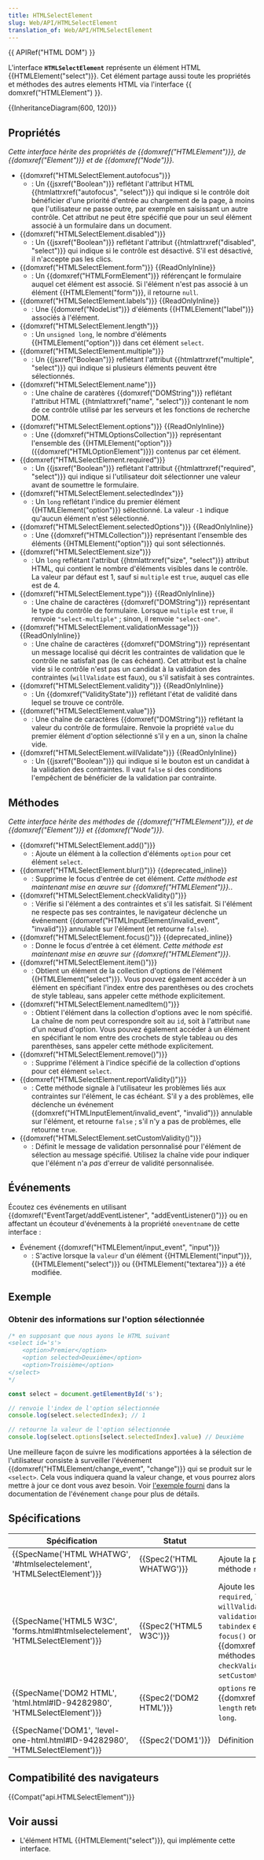 ```yaml
---
title: HTMLSelectElement
slug: Web/API/HTMLSelectElement
translation_of: Web/API/HTMLSelectElement
---
```

{{ APIRef("HTML DOM") }}

L'interface **`HTMLSelectElement`** représente un élément HTML {{HTMLElement("select")}}. Cet élément partage aussi toute les propriétés et méthodes des autres elements HTML via l'interface {{ domxref("HTMLElement") }}.

{{InheritanceDiagram(600, 120)}}

## Propriétés

_Cette interface hérite des propriétés de {{domxref("HTMLElement")}}, de {{domxref("Element")}} et de {{domxref("Node")}}._

- {{domxref("HTMLSelectElement.autofocus")}}
  - : Un {{jsxref("Boolean")}} reflétant l'attribut HTML {{htmlattrxref("autofocus", "select")}} qui indique si le contrôle doit bénéficier d'une priorité d'entrée au chargement de la page, à moins que l'utilisateur ne passe outre, par exemple en saisissant un autre contrôle. Cet attribut ne peut être spécifié que pour un seul élément associé à un formulaire dans un document.
- {{domxref("HTMLSelectElement.disabled")}}
  - : Un {{jsxref("Boolean")}} reflétant l'attribut {{htmlattrxref("disabled", "select")}} qui indique si le contrôle est désactivé. S'il est désactivé, il n'accepte pas les clics.
- {{domxref("HTMLSelectElement.form")}} {{ReadOnlyInline}}
  - : Un {{domxref("HTMLFormElement")}} référençant le formulaire auquel cet élément est associé. Si l'élément n'est pas associé à un élément {{HTMLElement("form")}}, il retourne `null`.
- {{domxref("HTMLSelectElement.labels")}} {{ReadOnlyInline}}
  - : Une {{domxref("NodeList")}} d'éléments {{HTMLElement("label")}} associés à l'élément.
- {{domxref("HTMLSelectElement.length")}}
  - : Un `unsigned long`, le nombre d'éléments {{HTMLElement("option")}} dans cet élément `select`.
- {{domxref("HTMLSelectElement.multiple")}}
  - : Un {{jsxref("Boolean")}} reflétant l'attribut {{htmlattrxref("multiple", "select")}} qui indique si plusieurs éléments peuvent être sélectionnés.
- {{domxref("HTMLSelectElement.name")}}
  - : Une chaîne de caratères {{domxref("DOMString")}} reflétant l'attribut HTML {{htmlattrxref("name", "select")}} contenant le nom de ce contrôle utilisé par les serveurs et les fonctions de recherche DOM.
- {{domxref("HTMLSelectElement.options")}} {{ReadOnlyInline}}
  - : Une {{domxref("HTMLOptionsCollection")}} représentant l'ensemble des {{HTMLElement("option")}} ({{domxref("HTMLOptionElement")}}) contenus par cet élément.
- {{domxref("HTMLSelectElement.required")}}
  - : Un {{jsxref("Boolean")}} reflétant l'attribut {{htmlattrxref("required", "select")}} qui indique si l'utilisateur doit sélectionner une valeur avant de soumettre le formulaire.
- {{domxref("HTMLSelectElement.selectedIndex")}}
  - : Un `long` reflétant l'indice du premier élément {{HTMLElement("option")}} sélectionné. La valeur `-1` indique qu'aucun élément n'est sélectionné.
- {{domxref("HTMLSelectElement.selectedOptions")}} {{ReadOnlyInline}}
  - : Une {{domxref("HTMLCollection")}} représentant l'ensemble des éléments {{HTMLElement("option")}} qui sont sélectionnés.
- {{domxref("HTMLSelectElement.size")}}
  - : Un `long` reflétant l'attribut {{htmlattrxref("size", "select")}} attribut HTML, qui contient le nombre d'éléments visibles dans le contrôle. La valeur par défaut est 1, sauf si `multiple` est `true`, auquel cas elle est de 4.
- {{domxref("HTMLSelectElement.type")}} {{ReadOnlyInline}}
  - : Une chaîne de caractères {{domxref("DOMString")}} représentant le type du contrôle de formulaire. Lorsque `multiple` est `true`, il renvoie `"select-multiple"` ; sinon, il renvoie `"select-one"`.
- {{domxref("HTMLSelectElement.validationMessage")}} {{ReadOnlyInline}}
  - : Une chaîne de caractères {{domxref("DOMString")}} représentant un message localisé qui décrit les contraintes de validation que le contrôle ne satisfait pas (le cas échéant). Cet attribut est la chaîne vide si le contrôle n'est pas un candidat à la validation des contraintes (`willValidate` est faux), ou s'il satisfait à ses contraintes.
- {{domxref("HTMLSelectElement.validity")}} {{ReadOnlyInline}}
  - : Un {{domxref("ValidityState")}} reflétant l'état de validité dans lequel se trouve ce contrôle.
- {{domxref("HTMLSelectElement.value")}}
  - : Une chaîne de caractères {{domxref("DOMString")}} reflétant la valeur du contrôle de formulaire. Renvoie la propriété `value` du premier élément d'option sélectionné s'il y en a un, sinon la chaîne vide.
- {{domxref("HTMLSelectElement.willValidate")}} {{ReadOnlyInline}}
  - : Un {{jsxref("Boolean")}} qui indique si le bouton est un candidat à la validation des contraintes. Il vaut `false` si des conditions l'empêchent de bénéficier de la validation par contrainte.

## Méthodes

_Cette interface hérite des méthodes de {{domxref("HTMLElement")}}, et de {{domxref("Element")}} et {{domxref("Node")}}._

- {{domxref("HTMLSelectElement.add()")}}
  - : Ajoute un élément à la collection d'éléments `option` pour cet élément `select`.
- {{domxref("HTMLSelectElement.blur()")}} {{deprecated_inline}}
  - : Supprime le focus d'entrée de cet élément. _Cette méthode est maintenant mise en œuvre sur {{domxref("HTMLElement")}}._.
- {{domxref("HTMLSelectElement.checkValidity()")}}
  - : Vérifie si l'élément a des contraintes et s'il les satisfait. Si l'élément ne respecte pas ses contraintes, le navigateur déclenche un événement {{domxref("HTMLInputElement/invalid_event", "invalid")}} annulable sur l'élément (et retourne `false`).
- {{domxref("HTMLSelectElement.focus()")}} {{deprecated_inline}}
  - : Donne le focus d'entrée à cet élément. _Cette méthode est maintenant mise en œuvre sur {{domxref("HTMLElement")}}_.
- {{domxref("HTMLSelectElement.item()")}}
  - : Obtient un élément de la collection d'options de l'élément {{HTMLElement("select")}}. Vous pouvez également accéder à un élément en spécifiant l'index entre des parenthèses ou des crochets de style tableau, sans appeler cette méthode explicitement.
- {{domxref("HTMLSelectElement.namedItem()")}}
  - : Obtient l'élément dans la collection d'options avec le nom spécifié. La chaîne de nom peut correspondre soit au `id`, soit à l'attribut `name` d'un nœud d'option. Vous pouvez également accéder à un élément en spécifiant le nom entre des crochets de style tableau ou des parenthèses, sans appeler cette méthode explicitement.
- {{domxref("HTMLSelectElement.remove()")}}
  - : Supprime l'élément à l'indice spécifié de la collection d'options pour cet élément `select`.
- {{domxref("HTMLSelectElement.reportValidity()")}}
  - : Cette méthode signale à l'utilisateur les problèmes liés aux contraintes sur l'élément, le cas échéant. S'il y a des problèmes, elle déclenche un événement {{domxref("HTMLInputElement/invalid_event", "invalid")}} annulable sur l'élément, et retourne `false` ; s'il n'y a pas de problèmes, elle retourne `true`.
- {{domxref("HTMLSelectElement.setCustomValidity()")}}
  - : Définit le message de validation personnalisé pour l'élément de sélection au message spécifié. Utilisez la chaîne vide pour indiquer que l'élément n'a _pas_ d'erreur de validité personnalisée.

## Événements

Écoutez ces événements en utilisant {{domxref("EventTarget/addEventListener", "addEventListener()")}} ou en affectant un écouteur d'événements à la propriété `oneventname` de cette interface :

- Événement {{domxref("HTMLElement/input_event", "input")}}
  - : S'active lorsque la `valeur` d'un élément {{HTMLElement("input")}}, {{HTMLElement("select")}} ou {{HTMLElement("textarea")}} a été modifiée.

## Exemple

### Obtenir des informations sur l'option sélectionnée

```js
/* en supposant que nous ayons le HTML suivant
<select id='s'>
    <option>Premier</option>
    <option selected>Deuxième</option>
    <option>Troisième</option>
</select>
*/

const select = document.getElementById('s');

// renvoie l'index de l'option sélectionnée
console.log(select.selectedIndex); // 1

// retourne la valeur de l'option sélectionnée
console.log(select.options[select.selectedIndex].value) // Deuxième
```

Une meilleure façon de suivre les modifications apportées à la sélection de l'utilisateur consiste à surveiller l'événement {{domxref("HTMLElement/change_event", "change")}} qui se produit sur le `<select>`. Cela vous indiquera quand la valeur change, et vous pourrez alors mettre à jour ce dont vous avez besoin. Voir [l'exemple fourni](/fr/docs/Web/API/HTMLElement/change_event#select_element) dans la documentation de l'événement `change` pour plus de détails.

## Spécifications

| Spécification                                                                                            | Statut                           | Commentaire                                                                                                                                                                                                                                                                                                                                         |
| -------------------------------------------------------------------------------------------------------- | -------------------------------- | --------------------------------------------------------------------------------------------------------------------------------------------------------------------------------------------------------------------------------------------------------------------------------------------------------------------------------------------------- |
| {{SpecName('HTML WHATWG', '#htmlselectelement', 'HTMLSelectElement')}}             | {{Spec2('HTML WHATWG')}} | Ajoute la propriété `autocomplete` et la méthode `reportValidity()`.                                                                                                                                                                                                                                                                                |
| {{SpecName('HTML5 W3C', 'forms.html#htmlselectelement', 'HTMLSelectElement')}} | {{Spec2('HTML5 W3C')}}     | Ajoute les propriétés `autofocus`, `form`, `required`, `labels`, `selectedOptions`, `willValidate`, `validity` et `validationMessage`. La propriété `tabindex` et les méthodes `blur()` et `focus()` ont été déplacées vers {{domxref("HTMLElement")}}. Les méthodes `item()`, `namedItem()`, `checkValidity()` et `setCustomValidity()`. |
| {{SpecName('DOM2 HTML', 'html.html#ID-94282980', 'HTMLSelectElement')}}         | {{Spec2('DOM2 HTML')}}     | `options` retourne désormais un {{domxref("HTMLOptionsCollection")}}. `length` retourne désormais un `unsigned long`.                                                                                                                                                                                                                   |
| {{SpecName('DOM1', 'level-one-html.html#ID-94282980', 'HTMLSelectElement')}}     | {{Spec2('DOM1')}}         | Définition initiale.                                                                                                                                                                                                                                                                                                                                |

## Compatibilité des navigateurs

{{Compat("api.HTMLSelectElement")}}

## Voir aussi

- L'élément HTML {{HTMLElement("select")}}, qui implémente cette interface.

